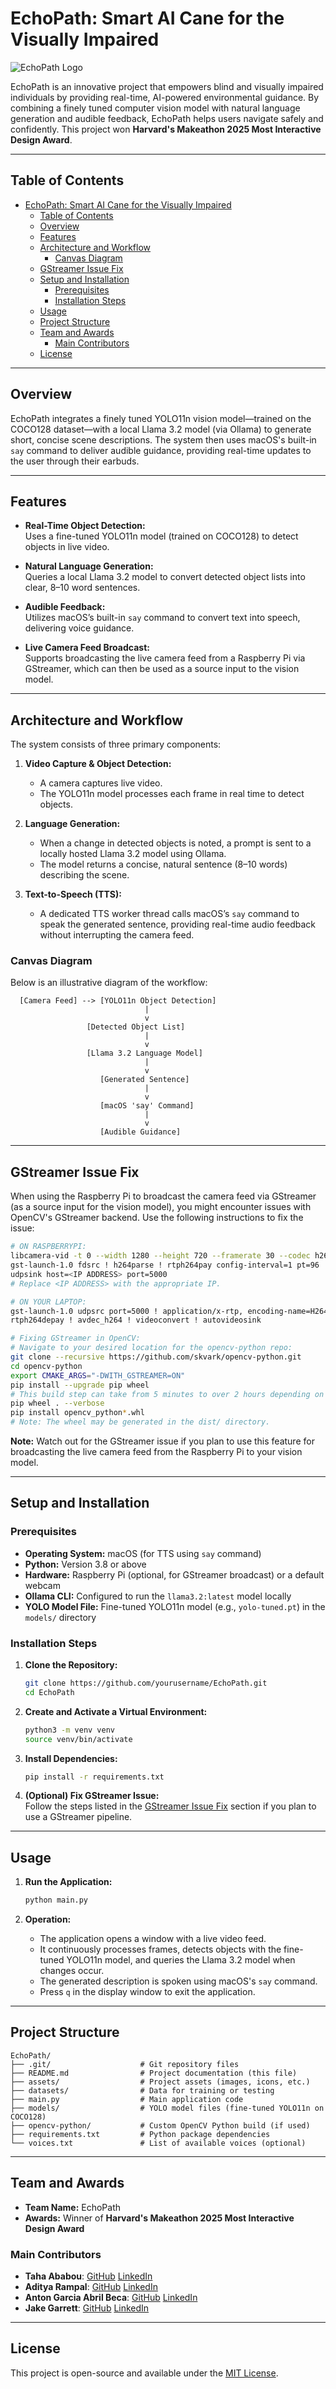 # EchoPath: Smart AI Cane for the Visually Impaired

![EchoPath Logo](assets/EchoPath.png)

EchoPath is an innovative project that empowers blind and visually impaired individuals by providing real-time, AI-powered environmental guidance. By combining a finely tuned computer vision model with natural language generation and audible feedback, EchoPath helps users navigate safely and confidently. This project won **Harvard's Makeathon 2025 Most Interactive Design Award**.

---

## Table of Contents

- [EchoPath: Smart AI Cane for the Visually Impaired](#echopath-smart-ai-cane-for-the-visually-impaired)
  - [Table of Contents](#table-of-contents)
  - [Overview](#overview)
  - [Features](#features)
  - [Architecture and Workflow](#architecture-and-workflow)
    - [Canvas Diagram](#canvas-diagram)
  - [GStreamer Issue Fix](#gstreamer-issue-fix)
  - [Setup and Installation](#setup-and-installation)
    - [Prerequisites](#prerequisites)
    - [Installation Steps](#installation-steps)
  - [Usage](#usage)
  - [Project Structure](#project-structure)
  - [Team and Awards](#team-and-awards)
    - [Main Contributors](#main-contributors)
  - [License](#license)

---

## Overview

EchoPath integrates a finely tuned YOLO11n vision model—trained on the COCO128 dataset—with a local Llama 3.2 model (via Ollama) to generate short, concise scene descriptions. The system then uses macOS's built-in `say` command to deliver audible guidance, providing real-time updates to the user through their earbuds.

---

## Features

- **Real-Time Object Detection:**  
  Uses a fine-tuned YOLO11n model (trained on COCO128) to detect objects in live video.

- **Natural Language Generation:**  
  Queries a local Llama 3.2 model to convert detected object lists into clear, 8–10 word sentences.

- **Audible Feedback:**  
  Utilizes macOS’s built-in `say` command to convert text into speech, delivering voice guidance.

- **Live Camera Feed Broadcast:**  
  Supports broadcasting the live camera feed from a Raspberry Pi via GStreamer, which can then be used as a source input to the vision model.

---

## Architecture and Workflow

The system consists of three primary components:

1. **Video Capture & Object Detection:**  
   - A camera captures live video.  
   - The YOLO11n model processes each frame in real time to detect objects.

2. **Language Generation:**  
   - When a change in detected objects is noted, a prompt is sent to a locally hosted Llama 3.2 model using Ollama.  
   - The model returns a concise, natural sentence (8–10 words) describing the scene.

3. **Text-to-Speech (TTS):**  
   - A dedicated TTS worker thread calls macOS’s `say` command to speak the generated sentence, providing real-time audio feedback without interrupting the camera feed.

### Canvas Diagram

Below is an illustrative diagram of the workflow:

```
  [Camera Feed] --> [YOLO11n Object Detection]
                              |
                              v
                 [Detected Object List]
                              |
                              v
                 [Llama 3.2 Language Model]
                              |
                              v
                    [Generated Sentence]
                              |
                              v
                    [macOS 'say' Command]
                              |
                              v
                    [Audible Guidance]
```

---

## GStreamer Issue Fix

When using the Raspberry Pi to broadcast the camera feed via GStreamer (as a source input for the vision model), you might encounter issues with OpenCV's GStreamer backend. Use the following instructions to fix the issue:

```bash
# ON RASPBERRYPI:
libcamera-vid -t 0 --width 1280 --height 720 --framerate 30 --codec h264 -o - | \
gst-launch-1.0 fdsrc ! h264parse ! rtph264pay config-interval=1 pt=96 ! \
udpsink host=<IP ADDRESS> port=5000
# Replace <IP ADDRESS> with the appropriate IP.

# ON YOUR LAPTOP:
gst-launch-1.0 udpsrc port=5000 ! application/x-rtp, encoding-name=H264 ! \
rtph264depay ! avdec_h264 ! videoconvert ! autovideosink

# Fixing GStreamer in OpenCV:
# Navigate to your desired location for the opencv-python repo:
git clone --recursive https://github.com/skvark/opencv-python.git
cd opencv-python
export CMAKE_ARGS="-DWITH_GSTREAMER=ON"
pip install --upgrade pip wheel
# This build step can take from 5 minutes to over 2 hours depending on your hardware.
pip wheel . --verbose
pip install opencv_python*.whl
# Note: The wheel may be generated in the dist/ directory.
```

**Note:** Watch out for the GStreamer issue if you plan to use this feature for broadcasting the live camera feed from the Raspberry Pi to your vision model.

---

## Setup and Installation

### Prerequisites

- **Operating System:** macOS (for TTS using `say` command)  
- **Python:** Version 3.8 or above  
- **Hardware:** Raspberry Pi (optional, for GStreamer broadcast) or a default webcam  
- **Ollama CLI:** Configured to run the `llama3.2:latest` model locally  
- **YOLO Model File:** Fine-tuned YOLO11n model (e.g., `yolo-tuned.pt`) in the `models/` directory

### Installation Steps

1. **Clone the Repository:**
   ```bash
   git clone https://github.com/yourusername/EchoPath.git
   cd EchoPath
   ```

2. **Create and Activate a Virtual Environment:**
   ```bash
   python3 -m venv venv
   source venv/bin/activate
   ```

3. **Install Dependencies:**
   ```bash
   pip install -r requirements.txt
   ```

4. **(Optional) Fix GStreamer Issue:**  
   Follow the steps listed in the [GStreamer Issue Fix](#gstreamer-issue-fix) section if you plan to use a GStreamer pipeline.

---

## Usage

1. **Run the Application:**
   ```bash
   python main.py
   ```
   
2. **Operation:**
   - The application opens a window with a live video feed.
   - It continuously processes frames, detects objects with the fine-tuned YOLO11n model, and queries the Llama 3.2 model when changes occur.
   - The generated description is spoken using macOS's `say` command.
   - Press `q` in the display window to exit the application.

---

## Project Structure

```
EchoPath/
├── .git/                    # Git repository files
├── README.md                # Project documentation (this file)
├── assets/                  # Project assets (images, icons, etc.)
├── datasets/                # Data for training or testing
├── main.py                  # Main application code
├── models/                  # YOLO model files (fine-tuned YOLO11n on COCO128)
├── opencv-python/           # Custom OpenCV Python build (if used)
├── requirements.txt         # Python package dependencies
└── voices.txt               # List of available voices (optional)
```

---

## Team and Awards

- **Team Name:** EchoPath  
- **Awards:** Winner of **Harvard's Makeathon 2025 Most Interactive Design Award**

### Main Contributors

- **Taha Ababou**: [GitHub](https://github.com/tahababou12) [LinkedIn](https://www.linkedin.com/in/tahaababou/)
- **Aditya Rampal**: [GitHub](https://github.com/ROBOADI26) [LinkedIn](https://www.linkedin.com/in/adityarampal11/)
- **Anton Garcia Abril Beca**: [GitHub](https://github.com/tonchoponcho) [LinkedIn](https://www.linkedin.com/in/anton-garcia-abril-beca/)
- **Jake Garrett**: [GitHub](https://github.com/jacobpgarrett) [LinkedIn](https://www.linkedin.com/in/jake-garrett-374a29180/)
---

## License

This project is open-source and available under the [MIT License](LICENSE).
